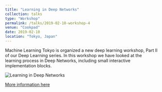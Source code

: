 ```yaml
---
title: "Learning in Deep Networks"
collection: talks
type: "Workshop"
permalink: /talks/2019-02-10-workshop-4
venue: "Cookpad"
date: 2019-02-10
location: "Tokyo, Japan"
---
```


Machine Learning Tokyo is organized a new deep learning workshop, Part II of our Deep Learning series. In this workshop we have looked at the learning process in Deep Networks, including small interactive implementation blocks.


![Learning in Deep Networks](https://alisher-ai.github.io/files/2019-02-10-workshop-4.png)


[More information here](https://www.meetup.com/Machine-Learning-Tokyo/events/258632901/)

